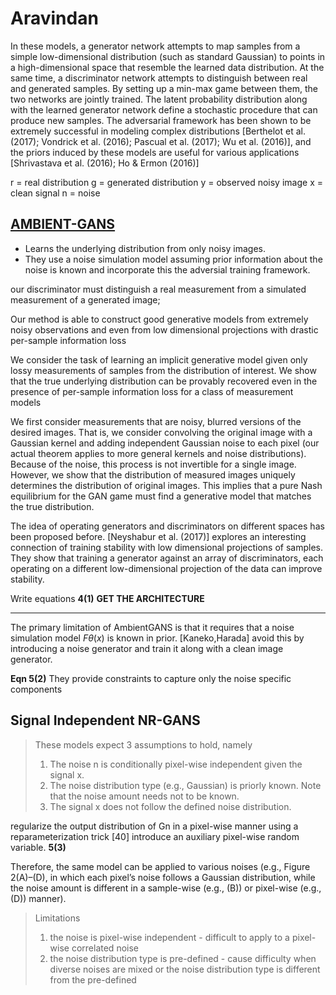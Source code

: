 # Aravindan

In these models, a generator network attempts to map samples from a simple low-dimensional distribution (such as standard
Gaussian) to points in a high-dimensional space that resemble the learned data distribution. At the
same time, a discriminator network attempts to distinguish between real and generated samples.
By setting up a min-max game between them, the two networks are jointly trained. The latent
probability distribution along with the learned generator network define a stochastic procedure that
can produce new samples. The adversarial framework has been shown to be extremely successful
in modeling complex distributions [Berthelot et al. (2017); Vondrick et al. (2016); Pascual et al.
(2017); Wu et al. (2016)], and the priors induced by these models are useful for various applications
[Shrivastava et al. (2016); Ho & Ermon (2016)]

r = real distribution
g = generated distribution
y = observed noisy image
x = clean signal
n = noise

[AMBIENT-GANS](https://www.cs.utexas.edu/~ecprice/papers/ambientgan.pdf)
---
* Learns the underlying distribution from only noisy images.
* They use a noise simulation model assuming prior information about the noise is known and incorporate this the adversial training framework.


our discriminator must distinguish a real
measurement from a simulated measurement of a generated image;

Our method is able to construct good generative models from extremely noisy observations and
even from low dimensional projections with drastic per-sample information loss

We consider the task of learning an implicit generative model given only lossy measurements of samples from the distribution of interest. We show that the true underlying distribution can be provably recovered even in the presence of per-sample
information loss for a class of measurement models

We first consider measurements that are noisy, blurred versions of the desired
images. That is, we consider convolving the original image with a Gaussian kernel and adding
independent Gaussian noise to each pixel (our actual theorem applies to more general kernels and
noise distributions). Because of the noise, this process is not invertible for a single image. However,
we show that the distribution of measured images uniquely determines the distribution of original
images. This implies that a pure Nash equilibrium for the GAN game must find a generative model
that matches the true distribution. 

The idea of operating generators and discriminators on different spaces has been proposed before.
[Neyshabur et al. (2017)] explores an interesting connection of training stability with low dimensional projections of samples. They show that training a generator against an array of discriminators,
each operating on a different low-dimensional projection of the data can improve stability.

Write equations **4(1)**
**GET THE ARCHITECTURE**

---
The primary limitation of AmbientGANS is that it requires that a noise simulation model $Fθ(x)$ is known in prior. [Kaneko,Harada] avoid this by introducing a noise generator and train it along with a clean image generator.

**Eqn 5(2)**
They provide constraints to capture only the noise specific components

## Signal Independent NR-GANS
> These models expect 3 assumptions to hold, namely
> 1. The noise n is conditionally pixel-wise independent given the signal x. 
> 2. The noise distribution type (e.g., Gaussian) is priorly known. Note that the noise amount needs not to be known.
> 3. The signal x does not follow the defined noise distribution.

regularize the output distribution of Gn in a pixel-wise manner using a reparameterization trick [40]
 introduce an auxiliary pixel-wise random variable.
__5(3)__

Therefore, the same model can be applied to various noises (e.g., Figure 2(A)–(D), in which
each pixel’s noise follows a Gaussian distribution, while
the noise amount is different in a sample-wise (e.g., (B))
or pixel-wise (e.g., (D)) manner).

> Limitations
> 1. the noise is pixel-wise independent - difficult to apply to a pixel-wise correlated noise
> 2. the noise distribution type is pre-defined - cause difficulty when diverse noises are mixed or the noise distribution type is different from the pre-defined





